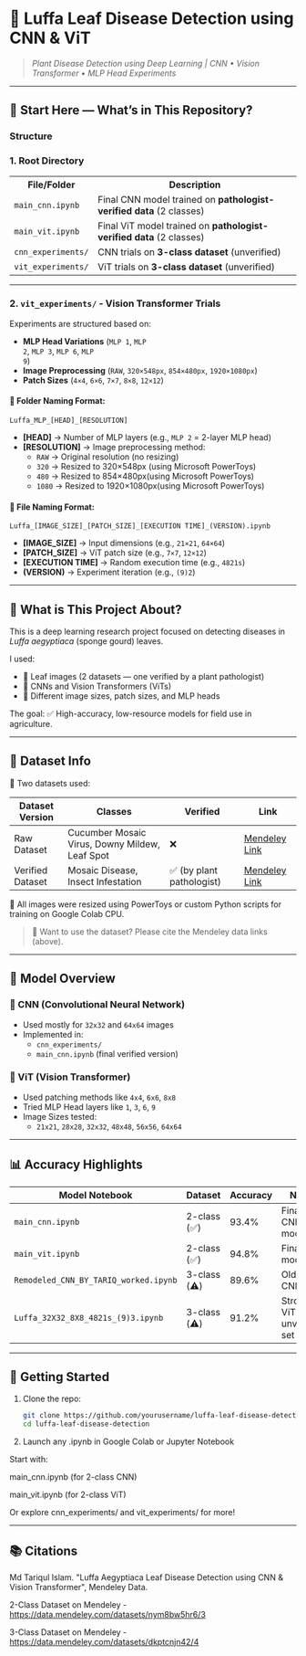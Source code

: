 # 🍃 Luffa Leaf Disease Detection using CNN & ViT  
> *Plant Disease Detection using Deep Learning | CNN • Vision Transformer • MLP Head Experiments*
---
## 🧭 Start Here — What’s in This Repository?

### Structure

### 1. Root Directory
<table>
  <tr>
    <th>File/Folder</th>
    <th>Description</th>
  </tr>
  <tr>
    <td><code>main_cnn.ipynb</code></td>
    <td>Final CNN model trained on <strong>pathologist-verified data</strong> (2 classes)</td>
  </tr>
  <tr>
    <td><code>main_vit.ipynb</code></td>
    <td>Final ViT model trained on <strong>pathologist-verified data</strong> (2 classes)</td>
  </tr>
  <tr>
    <td><code>cnn_experiments/</code></td>
    <td>CNN trials on <strong>3-class dataset</strong> (unverified)</td>
  </tr>
  <tr>
    <td><code>vit_experiments/</code></td>
    <td>ViT trials on <strong>3-class dataset</strong> (unverified)</td>
  </tr>
</table>

---

### 2. <code>vit_experiments/</code> - Vision Transformer Trials
Experiments are structured based on:
- <strong>MLP Head Variations</strong> (<code>MLP 1</code>, <code>MLP 2</code>, <code>MLP 3</code>, <code>MLP 6</code>, <code>MLP 9</code>)
- <strong>Image Preprocessing</strong> (<code>RAW</code>, <code>320×548px</code>, <code>854×480px</code>, <code>1920×1080px</code>)
- <strong>Patch Sizes</strong> (<code>4×4</code>, <code>6×6</code>, <code>7×7</code>, <code>8×8</code>,  <code>12×12</code>)

<h4>📂 Folder Naming Format:</h4>
<pre><code>Luffa_MLP_[HEAD]_[RESOLUTION]</code></pre>
<ul>
  <li><strong>[HEAD]</strong> → Number of MLP layers (e.g., <code>MLP 2</code> = 2-layer MLP head)</li>
  <li><strong>[RESOLUTION]</strong> → Image preprocessing method:
    <ul>
      <li><code>RAW</code> → Original resolution (no resizing)</li>
      <li><code>320</code> → Resized to 320×548px (using Microsoft PowerToys)</li>
      <li><code>480</code> → Resized to 854×480px(using Microsoft PowerToys)</li>
      <li><code>1080</code> → Resized to 1920×1080px(using Microsoft PowerToys)</li>
    </ul>
  </li>
</ul>

<h4>📄 File Naming Format:</h4>
<pre><code>Luffa_[IMAGE_SIZE]_[PATCH_SIZE]_[EXECUTION TIME]_(VERSION).ipynb</code></pre>
<ul>
  <li><strong>[IMAGE_SIZE]</strong> → Input dimensions (e.g., <code>21×21</code>, <code>64×64</code>)</li>
  <li><strong>[PATCH_SIZE]</strong> → ViT patch size (e.g., <code>7×7</code>, <code>12×12</code>)</li>
  <li><strong>[EXECUTION TIME]</strong> → Random execution time (e.g., <code>4821s</code>)</li>
  <li><strong>(VERSION)</strong> → Experiment iteration (e.g., <code>(9)2</code>)</li>
</ul>

---

## 🧪 What is This Project About?

This is a deep learning research project focused on detecting diseases in *Luffa aegyptiaca* (sponge gourd) leaves.

I used:
- 📸 Leaf images (2 datasets — one verified by a plant pathologist)
- 🧠 CNNs and Vision Transformers (ViTs)
- 🧪 Different image sizes, patch sizes, and MLP heads

The goal: ✅ High-accuracy, low-resource models for field use in agriculture.


---

## 🌱 Dataset Info


🧬 Two datasets used:

| Dataset Version  | Classes                                        | Verified                 | Link                                                          |
| ---------------- | ---------------------------------------------- | ------------------------ | ------------------------------------------------------------- |
| Raw Dataset      | Cucumber Mosaic Virus, Downy Mildew, Leaf Spot | ❌                        | [Mendeley Link](https://data.mendeley.com/datasets/dkptcnjn42/4)|
| Verified Dataset | Mosaic Disease, Insect Infestation             | ✅ (by plant pathologist) | [Mendeley Link](https://data.mendeley.com/datasets/nym8bw5hr6/3) |


📌 All images were resized using PowerToys or custom Python scripts for training on Google Colab CPU.



> 📌 Want to use the dataset? Please cite the Mendeley data links (above).

---

## 🧠 Model Overview

### 🔹 CNN (Convolutional Neural Network)
- Used mostly for `32x32` and `64x64` images
- Implemented in:
  - `cnn_experiments/`
  - `main_cnn.ipynb` (final verified version)

### 🔸 ViT (Vision Transformer)
- Used patching methods like `4x4`, `6x6`, `8x8`
- Tried MLP Head layers like `1`, `3`, `6`, `9`
- Image Sizes tested:
  - `21x21`, `28x28`, `32x32`, `48x48`, `56x56`, `64x64`

---

## 📊 Accuracy Highlights

| Model Notebook                         | Dataset        | Accuracy  | Notes                        |
|----------------------------------------|----------------|-----------|------------------------------|
| `main_cnn.ipynb`                       | 2-class (✅)   | 93.4%     | Final CNN model              |
| `main_vit.ipynb`                       | 2-class (✅)   | 94.8%     | Final ViT model              |
| `Remodeled_CNN_BY_TARIQ_worked.ipynb` | 3-class (⚠️)   | 89.6%     | Older CNN                    |
| `Luffa_32X32_8X8_4821s_(9)3.ipynb`     | 3-class (⚠️)   | 91.2%     | Strong ViT on unverified set |

---

## 🚀 Getting Started

1. Clone the repo:
   ```bash
   git clone https://github.com/yourusername/luffa-leaf-disease-detection.git
   cd luffa-leaf-disease-detection

2. Launch any .ipynb in Google Colab or Jupyter Notebook

Start with:

main_cnn.ipynb (for 2-class CNN)

main_vit.ipynb (for 2-class ViT)

Or explore cnn_experiments/ and vit_experiments/ for more!

---

## 📚 Citations

Md Tariqul Islam. "Luffa Aegyptiaca Leaf Disease Detection using CNN & Vision Transformer", Mendeley Data.

2-Class Dataset on Mendeley - https://data.mendeley.com/datasets/nym8bw5hr6/3

3-Class Dataset on Mendeley - https://data.mendeley.com/datasets/dkptcnjn42/4


